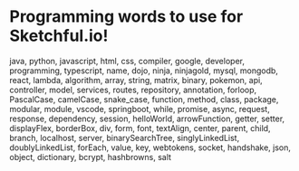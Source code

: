 # Programming words to use for Sketchful.io!

java, python, javascript, html, css, compiler, google, developer, programming, typescript, name, dojo, ninja, ninjagold, mysql, mongodb, react, lambda, algorithm, array, string, matrix, binary, pokemon, api, controller, model, services, routes, repository, annotation, forloop, PascalCase, camelCase, snake_case, function, method, class, package, modular, module, vscode, springboot, while, promise, async, request, response, dependency, session, helloWorld, arrowFunction, getter, setter, displayFlex, borderBox, div, form, font, textAlign, center, parent, child, branch, localhost, server, binarySearchTree, singlyLinkedList, doublyLinkedList, forEach, value, key, webtokens, socket, handshake, json, object, dictionary, bcrypt, hashbrowns, salt
